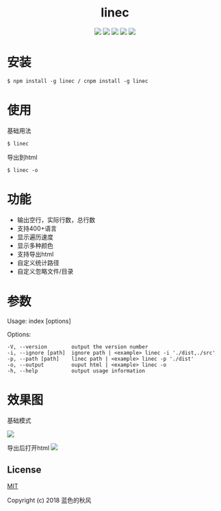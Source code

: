 <h1 align="center">
    linec
</h1>
<p align="center">
    <a href="https://travis-ci.org/hua1995116/linec"><img src="https://travis-ci.org/hua1995116/linec.svg?branch=master" /></a>
    <a href="https://codecov.io/gh/hua1995116/linec"><img src="https://codecov.io/gh/hua1995116/linec/branch/master/graph/badge.svg" /></a>
    <a href="https://npmcharts.com/compare/linec?minimal=true" rel="nofollow"><img src="https://img.shields.io/npm/dm/linec.svg" style="max-width:100%;"></a>
    <a href="https://www.npmjs.com/package/linec" rel="nofollow"><img src="https://img.shields.io/npm/v/linec.svg" style="max-width:100%;"></a>
    <a href="https://www.npmjs.com/package/linec" rel="nofollow"><img src="https://img.shields.io/npm/l/linec.svg?style=flat" style="max-width:100%;"></a>
</p>

# 安装

```
$ npm install -g linec / cnpm install -g linec

```

# 使用

基础用法
```shell
$ linec
```

导出到html
```shell
$ linec -o
```

# 功能

- 输出空行，实际行数，总行数
- 支持400+语言
- 显示遍历速度
- 显示多种颜色
- 支持导出html
- 自定义统计路径
- 自定义忽略文件/目录


# 参数


Usage: index [options]

  Options:

    -V, --version        output the version number
    -i, --ignore [path]  ignore path | <example> linec -i './dist,./src'
    -p, --path [path]    linec path | <example> linec -p './dist'
    -o, --output         ouput html | <example> linec -o
    -h, --help           output usage information


# 效果图
基础模式

<img src="http://s3.qiufeng.blue/screenshot/linec1.png">

导出后打开html
<img src="http://s3.qiufeng.blue/screenshot/linec2.png">

## License

[MIT](http://opensource.org/licenses/MIT)

Copyright (c) 2018 蓝色的秋风
